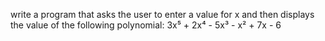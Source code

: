 write a program that asks the user to enter a value for x and then displays the value of the following polynomial:
3x⁵ + 2x⁴ - 5x³ - x² + 7x - 6